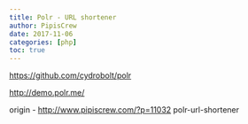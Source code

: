 ```yaml
---
title: Polr - URL shortener
author: PipisCrew
date: 2017-11-06
categories: [php]
toc: true
---
```


https://github.com/cydrobolt/polr

http://demo.polr.me/

origin - http://www.pipiscrew.com/?p=11032 polr-url-shortener